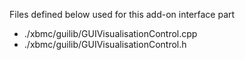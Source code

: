 Files defined below used for this add-on interface part

- ./xbmc/guilib/GUIVisualisationControl.cpp
- ./xbmc/guilib/GUIVisualisationControl.h
